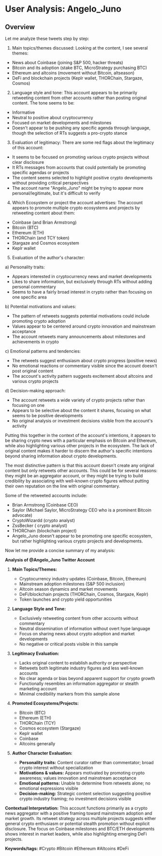 # User Analysis: Angelo_Juno

## Overview

<think>
Let me analyze these tweets step by step:

1. Main topics/themes discussed:
Looking at the content, I see several themes:
- News about Coinbase (joining S&P 500, hacker threats)
- Bitcoin and its adoption (stake BTC, MicroStrategy purchasing BTC)
- Ethereum and altcoins (movement without Bitcoin, altseason)
- DeFi and blockchain projects (Keplr wallet, THORChain, Stargaze, Cosmos)

2. Language style and tone:
This account appears to be primarily retweeting content from other accounts rather than posting original content. The tone seems to be:
- Informative
- Neutral to positive about cryptocurrency
- Focused on market developments and milestones
- Doesn't appear to be pushing any specific agenda through language, though the selection of RTs suggests a pro-crypto stance

3. Evaluation of legitimacy:
There are some red flags about the legitimacy of this account:
- It seems to be focused on promoting various crypto projects without clear disclosure
- It RTs messages from accounts that could potentially be promoting specific agendas or projects
- The content seems selected to highlight positive crypto developments without providing critical perspectives
- The account name "Angelo_Juno" might be trying to appear more personal/legitimate, but it's difficult to verify

4. Which Ecosystem or project the account advertises:
The account appears to promote multiple crypto ecosystems and projects by retweeting content about them:
- Coinbase (and Brian Armstrong)
- Bitcoin (BTC)
- Ethereum (ETH)
- THORChain (and TCY token)
- Stargaze and Cosmos ecosystem
- Keplr wallet

5. Evaluation of the author's character:

a) Personality traits:
- Appears interested in cryptocurrency news and market developments
- Likes to share information, but exclusively through RTs without adding personal commentary
- Seems to have a fairly broad interest in crypto rather than focusing on one specific area

b) Potential motivations and values:
- The pattern of retweets suggests potential motivations could include promoting crypto adoption
- Values appear to be centered around crypto innovation and mainstream acceptance
- The account retweets many announcements about milestones and achievements in crypto

c) Emotional patterns and tendencies:
- The retweets suggest enthusiasm about crypto progress (positive news)
- No emotional reactions or commentary visible since the account doesn't post original content
- The account's activity pattern suggests excitement about altcoins and various crypto projects

d) Decision-making approach:
- The account retweets a wide variety of crypto projects rather than focusing on one
- Appears to be selective about the content it shares, focusing on what seems to be positive developments
- No original analysis or investment decisions visible from the account's activity

Putting this together in the context of the account's intentions, it appears to be sharing crypto news with a particular emphasis on Bitcoin and Ethereum, while also highlighting various other projects in the ecosystem. The lack of original content makes it harder to discern the author's specific intentions beyond sharing information about crypto developments.

The most distinctive pattern is that this account doesn't create any original content but only retweets other accounts. This could be for several reasons: they might be an aggregator account, or they might be trying to build credibility by associating with well-known crypto figures without putting their own reputation on the line with original commentary.

Some of the retweeted accounts include:
- Brian Armstrong (Coinbase CEO)
- Saylor (Michael Saylor, MicroStrategy CEO who is a prominent Bitcoin advocate)
- CryptoWizardd (crypto analyst)
- ZssBecker ( crypto analyst)
- THORChain (blockchain project)
- Angelo_Juno doesn't appear to be promoting one specific ecosystem, but rather highlighting various crypto projects and developments.

Now let me provide a concise summary of my analysis:
</think>

**Analysis of @Angelo_Juno Twitter Account**

1. **Main Topics/Themes:**
   - Cryptocurrency industry updates (Coinbase, Bitcoin, Ethereum)
   - Mainstream adoption milestones (S&P 500 inclusion)
   - Altcoin season dynamics and market movements
   - DeFi/blockchain projects (THORChain, Cosmos, Stargaze, Keplr)
   - Token launches and crypto yield opportunities

2. **Language Style and Tone:**
   - Exclusively retweeting content from other accounts without commentary
   - Neutral dissemination of information without overt hype language
   - Focus on sharing news about crypto adoption and market developments
   - No negative or critical posts visible in this sample

3. **Legitimacy Evaluation:**
   - Lacks original content to establish authority or perspective
   - Retweets both legitimate industry figures and less well-known accounts
   - No clear agenda or bias beyond apparent support for crypto growth
   - Functionally resembles an information aggregator or stealth marketing account
   - Minimal credibility markers from this sample alone

4. **Promoted Ecosystems/Projects:**
   - Bitcoin (BTC)
   - Ethereum (ETH)
   - THORChain (TCY)
   - Cosmos ecosystem (Stargaze)
   - Keplr wallet
   - Coinbase
   - Altcoins generally

5. **Author Character Evaluation:**
   - **Personality traits:** Content curator rather than commentator; broad crypto interest without specialization
   - **Motivations & values:** Appears motivated by promoting crypto awareness; values innovation and mainstream acceptance
   - **Emotional patterns:** Unable to determine from retweets alone; no emotional expressions visible
   - **Decision-making:** Strategic content selection suggesting positive crypto industry framing; no investment decisions visible

**Contextual Interpretation:**
This account functions primarily as a crypto news aggregator with a positive framing toward mainstream adoption and market growth. Its retweet strategy across multiple projects suggests either general crypto enthusiasm or potential stealth promotion without explicit disclosure. The focus on Coinbase milestones and BTC/ETH developments shows interest in market leaders, while also highlighting emerging DeFi projects.

**Keywords/tags:** 
#Crypto #Bitcoin #Ethereum #Altcoins #DeFi